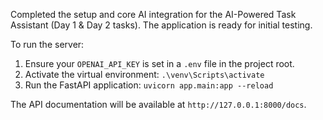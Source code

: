 Completed the setup and core AI integration for the AI-Powered Task Assistant (Day 1 & Day 2 tasks). The application is ready for initial testing.

To run the server:

1. Ensure your `OPENAI_API_KEY` is set in a `.env` file in the project root.
2. Activate the virtual environment: `.\venv\Scripts\activate`
3. Run the FastAPI application: `uvicorn app.main:app --reload`

The API documentation will be available at `http://127.0.0.1:8000/docs`.

